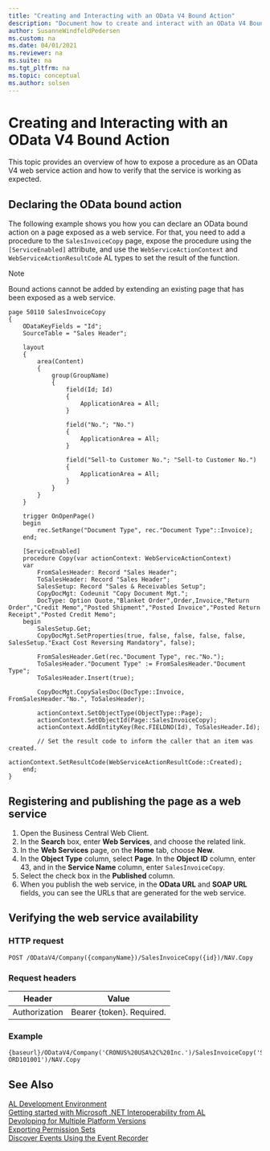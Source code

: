 ```yaml
---
title: "Creating and Interacting with an OData V4 Bound Action"
description: "Document how to create and interact with an OData V4 Bound Action in AL."
author: SusanneWindfeldPedersen
ms.custom: na
ms.date: 04/01/2021
ms.reviewer: na
ms.suite: na
ms.tgt_pltfrm: na
ms.topic: conceptual
ms.author: solsen
---
```


# Creating and Interacting with an OData V4 Bound Action

This topic provides an overview of how to expose a procedure as an OData V4 web service action and how to verify that the service is working as expected.

## Declaring the OData bound action

The following example shows you how you can declare an OData bound action on a page exposed as a web service. For that, you need to add a procedure to the `SalesInvoiceCopy` page, expose the procedure using the `[ServiceEnabled]` attribute, and use the `WebServiceActionContext` and `WebServiceActionResultCode` AL types to set the result of the function.  

> [!NOTE]   
> Bound actions cannot be added by extending an existing page that has been exposed as a web service. 

```AL
page 50110 SalesInvoiceCopy
{
    ODataKeyFields = "Id";
    SourceTable = "Sales Header";

    layout
    {
        area(Content)
        {
            group(GroupName)
            {
                field(Id; Id)
                {
                    ApplicationArea = All;
                }

                field("No."; "No.")
                {
                    ApplicationArea = All;
                }

                field("Sell-to Customer No."; "Sell-to Customer No.")
                {
                    ApplicationArea = All;
                }
            }
        }
    }

    trigger OnOpenPage()
    begin
        rec.SetRange("Document Type", rec."Document Type"::Invoice);
    end;

    [ServiceEnabled]
    procedure Copy(var actionContext: WebServiceActionContext)
    var
        FromSalesHeader: Record "Sales Header";
        ToSalesHeader: Record "Sales Header";
        SalesSetup: Record "Sales & Receivables Setup";
        CopyDocMgt: Codeunit "Copy Document Mgt.";
        DocType: Option Quote,"Blanket Order",Order,Invoice,"Return Order","Credit Memo","Posted Shipment","Posted Invoice","Posted Return Receipt","Posted Credit Memo";
    begin
        SalesSetup.Get;
        CopyDocMgt.SetProperties(true, false, false, false, false, SalesSetup."Exact Cost Reversing Mandatory", false);

        FromSalesHeader.Get(rec."Document Type", rec."No.");
        ToSalesHeader."Document Type" := FromSalesHeader."Document Type";
        ToSalesHeader.Insert(true);

        CopyDocMgt.CopySalesDoc(DocType::Invoice, FromSalesHeader."No.", ToSalesHeader);

        actionContext.SetObjectType(ObjectType::Page);
        actionContext.SetObjectId(Page::SalesInvoiceCopy);
        actionContext.AddEntityKey(Rec.FIELDNO(Id), ToSalesHeader.Id);

        // Set the result code to inform the caller that an item was created.
        actionContext.SetResultCode(WebServiceActionResultCode::Created);
    end;
}
```

## Registering and publishing the page as a web service

1. Open the Business Central Web Client.
2. In the **Search** box, enter **Web Services**, and choose the related link.
3. In the **Web Services** page, on the **Home** tab, choose **New**.
4. In the **Object Type** column, select **Page**. In the **Object ID** column, enter 43, and in the **Service Name** column, enter `SalesInvoiceCopy`.
5. Select the check box in the **Published** column. 
6. When you publish the web service, in the **OData URL** and **SOAP URL** fields, you can see the URLs that are generated for the web service. 

## Verifying the web service availability  

### HTTP request

```
POST /ODataV4/Company({companyName})/SalesInvoiceCopy({id})/NAV.Copy
```

### Request headers

|Header|Value|
|------|-----|
|Authorization|Bearer {token}. Required.|

### Example

```
{baseurl}/ODataV4/Company('CRONUS%20USA%2C%20Inc.')/SalesInvoiceCopy('S-ORD101001')/NAV.Copy
```


## See Also
[AL Development Environment](devenv-reference-overview.md)  
[Getting started with Microsoft .NET Interoperability from AL](devenv-get-started-call-dotnet-from-al.md)  
[Devoloping for Multiple Platform Versions](devenv-developing-for-multiple-platform-versions.md)  
[Exporting Permission Sets](devenv-export-permission-sets.md)  
[Discover Events Using the Event Recorder](devenv-events-discoverability.md)    
